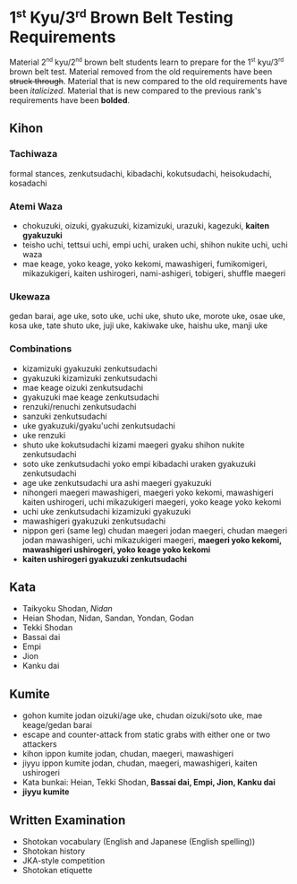 <!-- markdownlint-disable no-inline-html -->
# 1<sup><small>st</small></sup> Kyu/3<sup><small>rd</small></sup> Brown Belt Testing Requirements

Material 2<sup><small>nd</small></sup> kyu/2<sup><small>nd</small></sup> brown belt students learn to prepare for
the 1<sup><small>st</small></sup> kyu/3<sup><small>rd</small></sup> brown belt test.
Material removed from the old requirements have been ~~struck through~~.
Material that is new compared to the old requirements have been *italicized*.
Material that is new compared to the previous rank's requirements have been **bolded**.

## Kihon

### Tachiwaza

formal stances, zenkutsudachi, kibadachi, kokutsudachi, heisokudachi, kosadachi

### Atemi Waza

* chokuzuki, oizuki, gyakuzuki, kizamizuki, urazuki, kagezuki, **kaiten gyakuzuki**
* teisho uchi, tettsui uchi, empi uchi, uraken uchi, shihon nukite uchi, uchi waza
* mae keage, yoko keage, yoko kekomi, mawashigeri, fumikomigeri, mikazukigeri, kaiten ushirogeri, nami-ashigeri, tobigeri, shuffle maegeri

### Ukewaza

gedan barai, age uke, soto uke, uchi uke, shuto uke, morote uke, osae uke, kosa uke, tate shuto uke, juji uke, kakiwake uke, haishu uke, manji uke

### Combinations

* kizamizuki gyakuzuki zenkutsudachi
* gyakuzuki kizamizuki zenkutsudachi
* mae keage oizuki zenkutsudachi
* gyakuzuki mae keage zenkutsudachi
* renzuki/renuchi zenkutsudachi
* sanzuki zenkutsudachi
* uke gyakuzuki/gyaku'uchi zenkutsudachi
* uke renzuki
* shuto uke kokutsudachi kizami maegeri gyaku shihon nukite zenkutsudachi
* soto uke zenkutsudachi yoko empi kibadachi uraken gyakuzuki zenkutsudachi
* age uke zenkutsudachi ura ashi maegeri gyakuzuki
* nihongeri maegeri mawashigeri, maegeri yoko kekomi, mawashigeri kaiten ushirogeri, uchi mikazukigeri maegeri, yoko keage yoko kekomi
* uchi uke zenkutsudachi kizamizuki gyakuzuki
* mawashigeri gyakuzuki zenkutsudachi
* nippon geri (same leg) chudan maegeri jodan maegeri, chudan maegeri jodan mawashigeri, uchi mikazukigeri maegeri, **maegeri yoko kekomi, mawashigeri ushirogeri, yoko keage yoko kekomi**
* **kaiten ushirogeri gyakuzuki zenkutsudachi**

## Kata

* Taikyoku Shodan, *Nidan*
* Heian Shodan, Nidan, Sandan, Yondan, Godan
* Tekki Shodan
* Bassai dai
* Empi
* Jion
* Kanku dai

## Kumite

* gohon kumite jodan oizuki/age uke, chudan oizuki/soto uke, mae keage/gedan barai
* escape and counter-attack from static grabs with either one or two attackers
* kihon ippon kumite jodan, chudan, maegeri, mawashigeri
* jiyyu ippon kumite jodan, chudan, maegeri, mawashigeri, kaiten ushirogeri
* Kata bunkai: Heian, Tekki Shodan, **Bassai dai, Empi, Jion, Kanku dai**
* **jiyyu kumite**

## Written Examination

* Shotokan vocabulary (English and Japanese (English spelling))
* Shotokan history
* JKA-style competition
* Shotokan etiquette
